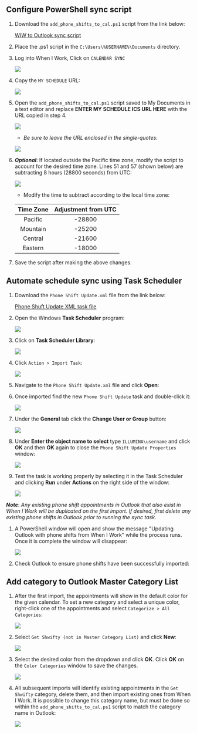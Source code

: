 ## Configure PowerShell sync script
1. Download the `add_phone_shifts_to_cal.ps1` script from the link below:

    [WIW to Outlook sync script](https://illumina.box.com/s/4vvbcz4ii34bt0v70vq5b9pgafvjs0w1)

1. Place the .ps1 script in the `C:\Users\%USERNAME%\Documents` directory.  

1. Log into When I Work, Click on `CALENDAR SYNC`

    ![](./images/cal-sync.jpg)

1. Copy the `MY SCHEDULE` URL:

    ![](./images/wiw-ics-url.jpg)

1.  Open the `add_phone_shifts_to_cal.ps1` script saved to My Documents in a text editor and replace **ENTER MY SCHEDULE ICS URL HERE** with the URL copied in step 4.

    ![](./images/add-url.jpg)
    * *Be sure to leave the URL enclosed in the single-quotes*:

    ![](./images/url-added.jpg)


1. ***Optional***: If located outside the Pacific time zone, modify the script to account for the desired time zone. Lines 51 and 57 (shown below) are subtracting 8 hours (28800 seconds) from UTC:

    ![](./images/time-mod.jpg)
    * Modify the time to subtract according to the local time zone:


    |Time Zone|Adjustment from UTC|
    |:--:|:--:|
    |Pacific|-28800|
    |Mountain|-25200|
    |Central|-21600|
    |Eastern|-18000|

1. Save the script after making the above changes.

## Automate schedule sync using **Task Scheduler** 

1. Download the `Phone Shift Update.xml` file from the link below:

    [Phone Shuft Update XML task file](https://illumina.box.com/s/dr1boyljuu94gu144cbel1r5w5y8ua8x)

1. Open the Windows **Task Scheduler** program:

    ![](./images/task-scheduler.jpg)

1. Click on **Task Scheduler Library**:

    ![](./images/task-scheduler-library.jpg)

1. Click `Action > Import Task`:

    ![](./images/import-task.jpg)

1. Navigate to the `Phone Shift Update.xml` file and click **Open**:

1. Once imported find the new `Phone Shift Update` task and double-click it:

    ![](./images/open-task.jpg)

1. Under the **General** tab click the **Change User or Group** button:

    ![](./images/change-user.jpg)

1. Under **Enter the object name to select** type `ILLUMINA\username` and click **OK** and then **OK** again to close the `Phone Shift Update Properties` window:

    ![](./images/enter-user.jpg)

1. Test the task is working properly by selecting it in the Task Scheduler and clicking **Run** under **Actions** on the right side of the window:

    ![](./images/run-task.jpg)

***Note***: *Any existing phone shift appointments in Outlook that also exist in When I Work will be duplicated on the first import. If desired, first delete any existing phone shifts in Outlook prior to running the sync task.*

1. A PowerShell window will open and show the message "Updating Outlook with phone shifts from When I Work" while the process runs. Once it is complete the window will disappear:

    ![](./images/running.jpg)

1. Check Outlook to ensure phone shifts have been successfully imported:

## Add category to Outlook Master Category List

1. After the first import, the appointments will show in the default color for the given calendar. To set a new category and select a unique color, right-click one of the appointments and select `Categorize > All Categories`:

    ![](./images/added.jpg)

1. Select `Get Shwifty (not in Master Category List)` and click **New**:

    ![](./images/add-category.jpg)

1. Select the desired color from the dropdown and click **OK**. Click **OK** on the `Color Categories` window to save the changes.

    ![](./images/category-color.jpg)

1. All subsequent imports will identify existing appointments in the `Get Shwifty` category, delete them, and then import existing ones from When I Work. It is possible to change this category name, but must be done so within the `add_phone_shifts_to_cal.ps1` script to match the category name in Outlook:

    ![](./images/change-category.jpg)
